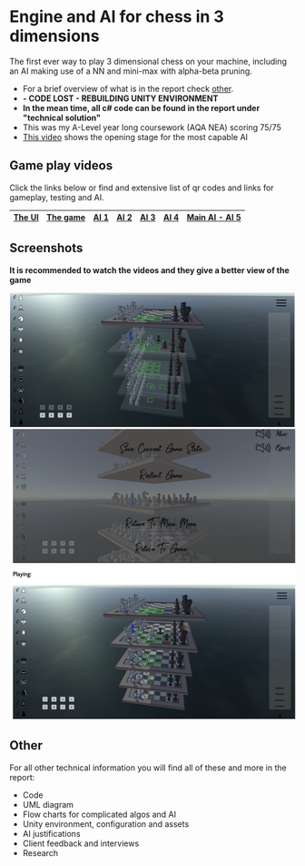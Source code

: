 # Engine and AI for chess in 3 dimensions

The first ever way to play 3 dimensional chess on your machine, including an AI making use of a NN and mini-max with alpha-beta pruning. 
- For a brief overview of what is in the report check [other](#other-).
- **- CODE LOST - REBUILDING UNITY ENVIRONMENT**
- **In the mean time, all c# code can be found in the report under "technical solution"**
- This was my A-Level year long coursework (AQA NEA) scoring 75/75
- [This video](https://drive.google.com/file/d/1fucjt-9S3sGcmlnqW9m6hUFV8rbZA8dw/view?usp=sharing) shows the opening stage for the most capable AI

## Game play videos
Click the links below or find and extensive list of qr codes and links for gameplay, testing and AI.

| [The UI](https://drive.google.com/file/d/1P_QHI3i7d4_Z3KJNa_NvEuw3T7rGGZh6/view?usp=sharing) | [The game](https://drive.google.com/file/d/1dlYP3whWLXkN6hpcErFNKTLKL2xOJw8Z/view?usp=sharing) | [AI 1](https://drive.google.com/file/d/1AviV2v248TPKDxctyYy3FwVjcoFGoMfg/view?usp=sharing) | [AI 2](https://drive.google.com/file/d/1S9iJMHfFmvPohUn5oZJ6BBWpzO3tqm_n/view?usp=sharing) | [AI 3](https://drive.google.com/file/d/1xQ-0aF9L2FEhM-wmQHJz7WtWmFXBN3Vb/view?usp=sharing)| [AI 4](https://drive.google.com/file/d/1RiMu6ynkAT4-griymNg4189O4wqW62l0/view?usp=sharing) |[Main AI - AI 5](https://drive.google.com/file/d/1fucjt-9S3sGcmlnqW9m6hUFV8rbZA8dw/view?usp=sharing)|
|-|-|-|-|-|--------------------------------------------------------------------------------------------|-|

## Screenshots
**It is recommended to watch the videos and they give a better view of the game**

![1](images/1.png)
![2](images/2.png)

## Other 
For all other technical information you will find all of these and more in the report:
- Code
- UML diagram
- Flow charts for complicated algos and AI
- Unity environment, configuration and assets
- AI justifications
- Client feedback and interviews
- Research
